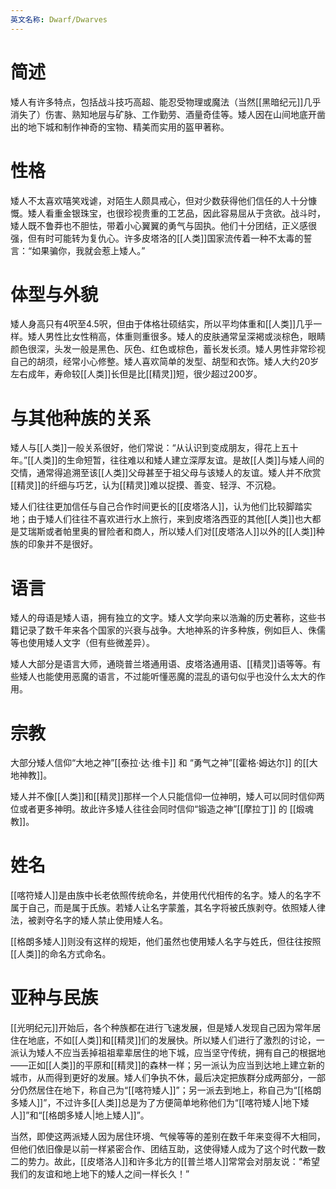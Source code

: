 ```yaml
---
英文名称: Dwarf/Dwarves
---
```

# 简述  
矮人有许多特点，包括战斗技巧高超、能忍受物理或魔法（当然[[黑暗纪元]]几乎消失了）伤害、熟知地层与矿脉、工作勤劳、酒量奇佳等。矮人因在山间地底开凿出的地下城和制作神奇的宝物、精美而实用的盔甲著称。

# 性格  
矮人不太喜欢嘻笑戏谑，对陌生人颇具戒心，但对少数获得他们信任的人十分慷慨。矮人看重金银珠宝，也很珍视贵重的工艺品，因此容易屈从于贪欲。战斗时，矮人既不鲁莽也不胆怯，带着小心翼翼的勇气与固执。他们十分团结，正义感很强，但有时可能转为复仇心。许多皮塔洛的[[人类]]国家流传着一种不太毒的誓言：“如果骗你，我就会惹上矮人。”

# 体型与外貌  
矮人身高只有4呎至4.5呎，但由于体格壮硕结实，所以平均体重和[[人类]]几乎一样。矮人男性比女性稍高，体重则重很多。矮人的皮肤通常呈深褐或淡棕色，眼睛颜色很深，头发一般是黑色、灰色、红色或棕色，蓄长发长须。矮人男性非常珍视自己的胡须，经常小心修整。矮人喜欢简单的发型、胡型和衣饰。矮人大约20岁左右成年，寿命较[[人类]]长但是比[[精灵]]短，很少超过200岁。

# 与其他种族的关系  
矮人与[[人类]]一般关系很好，他们常说：“从认识到变成朋友，得花上五十年。”[[人类]]的生命短暂，往往难以和矮人建立深厚友谊。是故[[人类]]与矮人间的交情，通常得追溯至该[[人类]]父母甚至于祖父母与该矮人的友谊。矮人并不欣赏[[精灵]]的纤细与巧艺，认为[[精灵]]难以捉摸、善变、轻浮、不沉稳。  

矮人们往往更加信任与自己合作时间更长的[[皮塔洛人]]，认为他们比较脚踏实地；由于矮人们往往不喜欢进行水上旅行，来到皮塔洛西亚的其他[[人类]]也大都是艾瑞斯或者帕里奥的冒险者和商人，所以矮人们对[[皮塔洛人]]以外的[[人类]]种族的印象并不是很好。

# 语言  
矮人的母语是矮人语，拥有独立的文字。矮人文学向来以浩瀚的历史著称，这些书籍记录了数千年来各个国家的兴衰与战争。大地神系的许多种族，例如巨人、侏儒等也使用矮人文字（但有些微差异）。  

矮人大部分是语言大师，通晓普兰塔通用语、皮塔洛通用语、[[精灵]]语等等。有些矮人也能使用恶魔的语言，不过能听懂恶魔的混乱的语句似乎也没什么太大的作用。

# 宗教  
大部分矮人信仰“大地之神”[[泰拉·达·维卡]] 和 “勇气之神”[[霍格·姆达尔]] 的[[大地神教]]。  

矮人并不像[[人类]]和[[精灵]]那样一个人只能信仰一位神明，矮人可以同时信仰两位或者更多神明。故此许多矮人往往会同时信仰“锻造之神”[[摩拉丁]] 的 [[煅魂教]]。

# 姓名  
[[喀符矮人]]是由族中长老依照传统命名，并使用代代相传的名字。矮人的名字不属于自己，而是属于氏族。若矮人让名字蒙羞，其名字将被氏族剥夺。依照矮人律法，被剥夺名字的矮人禁止使用矮人名。  

[[格朗多矮人]]则没有这样的规矩，他们虽然也使用矮人名字与姓氏，但往往按照[[人类]]的命名方式命名。

# 亚种与民族
[[光明纪元]]开始后，各个种族都在进行飞速发展，但是矮人发现自己因为常年居住在地底，不如[[人类]]和[[精灵]]们的发展快。所以矮人们进行了激烈的讨论，一派认为矮人不应当丢掉祖祖辈辈居住的地下城，应当坚守传统，拥有自己的根据地——正如[[人类]]的平原和[[精灵]]的森林一样；另一派认为应当到达地上建立新的城市，从而得到更好的发展。矮人们争执不休，最后决定把族群分成两部分，一部分仍然居住在地下，称自己为“[[喀符矮人]]”；另一派去到地上，称自己为“[[格朗多矮人]]”，不过许多[[人类]]总是为了方便简单地称他们为“[[喀符矮人|地下矮人]]”和“[[格朗多矮人|地上矮人]]”。 

当然，即使这两派矮人因为居住环境、气候等等的差别在数千年来变得不大相同，但他们依旧像是以前一样紧密合作、团结互助，这使得矮人成为了这个时代数一数二的势力。故此，[[皮塔洛人]]和许多北方的[[普兰塔人]]常常会对朋友说：“希望我们的友谊和地上地下的矮人之间一样长久！”
